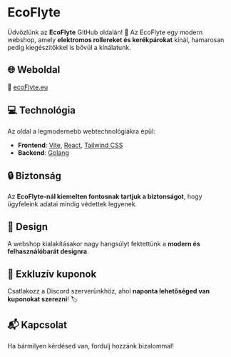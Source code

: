 # EcoFlyte

Üdvözlünk az **EcoFlyte** GitHub oldalán! 🚀 Az EcoFlyte egy modern webshop, amely **elektromos rollereket és kerékpárokat** kínál, hamarosan pedig kiegészítőkkel is bővül a kínálatunk.

## 🌐 Weboldal
🔗 [ecoFlyte.eu](https://ecoflyte.eu)

## 💻 Technológia
Az oldal a legmodernebb webtechnológiákra épül:
- **Frontend**: [Vite](https://vitejs.dev/), [React](https://react.dev/), [Tailwind CSS](https://tailwindcss.com/)
- **Backend**: [Golang](https://go.dev/)

## 🔒 Biztonság
Az **EcoFlyte-nál kiemelten fontosnak tartjuk a biztonságot**, hogy ügyfeleink adatai mindig védettek legyenek.

## 🎨 Design
A webshop kialakításakor nagy hangsúlyt fektettünk a **modern és felhasználóbarát designra**.

## 🎁 Exkluzív kuponok
Csatlakozz a Discord szerverünkhöz, ahol **naponta lehetőséged van kuponokat szerezni**! 🏷️

## 📬 Kapcsolat
Ha bármilyen kérdésed van, fordulj hozzánk bizalommal!

